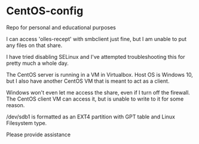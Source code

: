 # CentOS-config
Repo for personal and educational purposes

I can access 'olles-recept' with smbclient just fine, but I am unable to put any files on that share.

I have tried disabling SELinux and I've attempted troubleshooting this for pretty much a whole day.

The CentOS server is running in a VM in Virtualbox. Host OS is Windows 10, but I also have another CentOS VM that is meant to act as a client.

Windows won't even let me access the share, even if I turn off the firewall. The CentOS client VM can access it, but is unable to write to it for some reason.

/dev/sdb1 is formatted as an EXT4 partition with GPT table and Linux Filesystem type.

Please provide assistance
